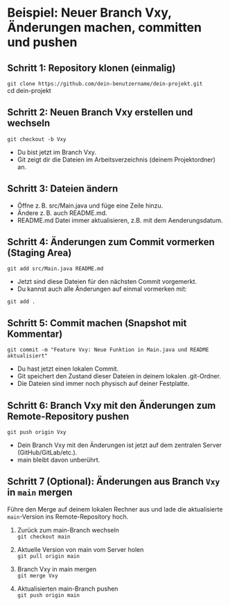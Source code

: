 # Beispiel: Neuer Branch Vxy, Änderungen machen, committen und pushen

## Schritt 1: Repository klonen (einmalig)


`git clone https://github.com/dein-benutzername/dein-projekt.git` <br>
cd dein-projekt

## Schritt 2: Neuen Branch Vxy erstellen und wechseln

`git checkout -b Vxy`

- Du bist jetzt im Branch Vxy.
- Git zeigt dir die Dateien im Arbeitsverzeichnis (deinem Projektordner) an.

## Schritt 3: Dateien ändern

- Öffne z. B. src/Main.java und füge eine Zeile hinzu.
- Ändere z. B. auch README.md.
- README.md Datei immer aktualisieren, z.B. mit dem Aenderungsdatum.

## Schritt 4: Änderungen zum Commit vormerken (Staging Area)

`git add src/Main.java README.md`

- Jetzt sind diese Dateien für den nächsten Commit vorgemerkt.
- Du kannst auch alle Änderungen auf einmal vormerken mit:

`git add .`

## Schritt 5: Commit machen (Snapshot mit Kommentar)

`git commit -m "Feature Vxy: Neue Funktion in Main.java und README aktualisiert"`
- Du hast jetzt einen lokalen Commit.
- Git speichert den Zustand dieser Dateien in deinem lokalen .git-Ordner.
- Die Dateien sind immer noch physisch auf deiner Festplatte.

## Schritt 6: Branch Vxy mit den Änderungen zum Remote-Repository pushen
`git push origin Vxy`
- Dein Branch Vxy mit den Änderungen ist jetzt auf dem zentralen Server (GitHub/GitLab/etc.).
- main bleibt davon unberührt.

## Schritt 7 (Optional): Änderungen aus Branch `Vxy` in `main` mergen

Führe den Merge auf deinem lokalen Rechner aus und lade die aktualisierte `main`-Version ins Remote-Repository hoch.

1. Zurück zum main-Branch wechseln <br>
`git checkout main`

2. Aktuelle Version von main vom Server holen <br>
`git pull origin main`

3. Branch Vxy in main mergen <br>
`git merge Vxy`

4. Aktualisierten main-Branch pushen <br>
`git push origin main`
